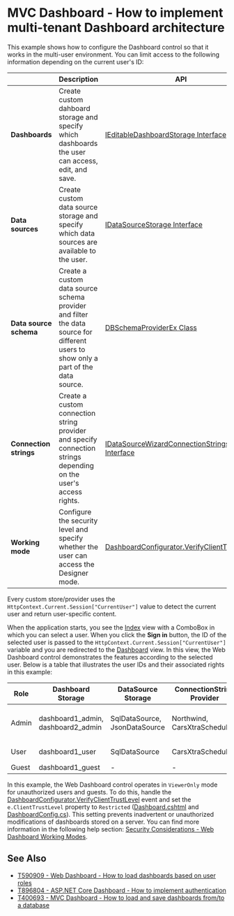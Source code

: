 # MVC Dashboard - How to implement multi-tenant Dashboard architecture

This example shows how to configure the Dashboard control so that it works in the multi-user environment. You can limit access to the following information depending on the current user's ID:

|    | Description | API | File |
| --- | --- | --- | --- |
| **Dashboards** | Create custom dahboard storage and specify which dashboards the user can access, edit, and save. | [IEditableDashboardStorage Interface](https://docs.devexpress.com/Dashboard/DevExpress.DashboardWeb.IEditableDashboardStorage) | [CustomDashboardStorage.cs](./CS/MVCDashboard/Code/CustomDashboardStorage.cs) |
| **Data sources**  | Create custom data source storage and specify which data sources are available to the user. | [IDataSourceStorage Interface](https://docs.devexpress.com/Dashboard/DevExpress.DashboardWeb.IDataSourceStorage) | [CustomDataSourceStorage.cs](./CS/MVCDashboard/Code/CustomDataSourceStorage.cs) |
| **Data source schema**  | Create a custom data source schema provider and filter the data source for different users to show only a part of the data source. | [DBSchemaProviderEx Class](https://docs.devexpress.com/CoreLibraries/DevExpress.DataAccess.Sql.DBSchemaProviderEx) | [CustomDBSchemaProvider.cs](./CS/MVCDashboard/Code/CustomDBSchemaProvider.cs) |
| **Connection strings**  | Create a custom connection string provider and specify connection strings depending on the user's access rights. | [IDataSourceWizardConnectionStringsProvider Interface](https://docs.devexpress.com/CoreLibraries/DevExpress.DataAccess.Web.IDataSourceWizardConnectionStringsProvider) | [CustomConnectionStringProvider.cs](./CS/MVCDashboard/Code/CustomConnectionStringProvider.cs) |
| **Working mode**  | Configure the security level and specify whether the user can access the Designer mode. | [DashboardConfigurator.VerifyClientTrustLevel](https://docs.devexpress.com/Dashboard/DevExpress.DashboardWeb.DashboardConfigurator.VerifyClientTrustLevel) | [Dashboard.cshtml](./CS/MVCDashboard/Views/Home/Dashboard.cshtml) <br/> [DashboardConfig.cs](./CS/MVCDashboard/App_Start/DashboardConfig.cs) |

Every custom store/provider uses the `HttpContext.Current.Session["CurrentUser"]` value to detect the current user and return user-specific content.

When the application starts, you see the [Index](./CS/MVCDashboard/Views/Home/Index.cshtml) view with a ComboBox in which you can select a user. When you click the **Sign in** button, the ID of the selected user is passed to the `HttpContext.Current.Session["CurrentUser"]` variable and you are redirected to the [Dashboard](./CS/MVCDashboard/Views/Home/Dashboard.cshtml) view. In this view, the Web Dashboard control demonstrates the features according to the selected user. Below is a table that illustrates the user IDs and their associated rights in this example:

| Role  | Dashboard Storage | DataSource Storage | ConnectionString Provider | DBSchema Provider | Working Mode | Create/Edit |
| --- | --- | --- | --- | --- | --- | --- |
| Admin | dashboard1_admin, dashboard2_admin | SqlDataSource, JsonDataSource | Northwind, CarsXtraScheduling | All (Categories, Products, Cars,...) | Designer, Viewer | Yes |
| User | dashboard1_user | SqlDataSource | CarsXtraScheduling | Cars | Designer, Viewer | No |
| Guest | dashboard1_guest | - | - | - | ViewerOnly | - |


In this example, the Web Dashboard control operates in `ViewerOnly` mode for unauthorized users and guests. To do this, handle the [DashboardConfigurator.VerifyClientTrustLevel](https://docs.devexpress.com/Dashboard/DevExpress.DashboardWeb.DashboardConfigurator.VerifyClientTrustLevel) event and set the `e.ClientTrustLevel` property to `Restricted` ([Dashboard.cshtml](./CS/MVCDashboard/Views/Home/Dashboard.cshtml) and [DashboardConfig.cs](./CS/MVCDashboard/App_Start/DashboardConfig.cs)). This setting prevents inadvertent or unauthorized modifications of dashboards stored on a server. You can find more information in the following help section: [Security Considerations - Web Dashboard Working Modes](https://docs.devexpress.com/Dashboard/118651/web-dashboard/general-information/security-considerations#web-dashboard-working-modes).

## See Also

- [T590909 - Web Dashboard - How to load dashboards based on user roles](https://supportcenter.devexpress.com/ticket/details/t590909/web-dashboard-how-to-load-dashboards-based-on-user-roles)
- [T896804 - ASP.NET Core Dashboard - How to implement authentication](https://supportcenter.devexpress.com/ticket/details/t896804/asp-net-core-dashboard-how-to-implement-authentication)
- [T400693 - MVC Dashboard - How to load and save dashboards from/to a database](https://supportcenter.devexpress.com/ticket/details/t400693/mvc-dashboard-how-to-load-and-save-dashboards-from-to-a-database)

